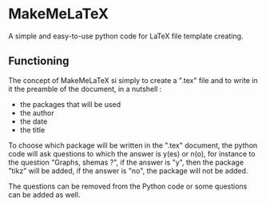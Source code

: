 # MakeMeLaTeX
A simple and easy-to-use python code for LaTeX file template creating.

## Functioning

The concept of MakeMeLaTeX si simply to create a ".tex" file and to write in it the preamble of the document, in a nutshell :
- the packages that will be used
- the author
- the date
- the title

To choose which package will be written in the ".tex" document, the python code will ask questions to which the answer is y(es) or n(o), for instance to the question "Graphs, shemas ?", if the answer is "y", then the package "tikz" will be added, if the answer is "no", the package will not be added.

The questions can be removed from the Python code or some questions can be added as well.
